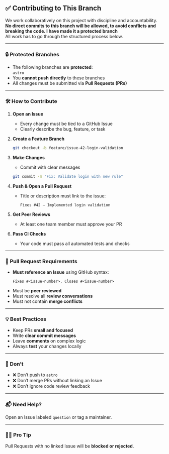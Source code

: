 ## ✅ Contributing to This Branch

We work collaboratively on this project with discipline and accountability.  
**No direct commits to this branch will be allowed, to avoid conflicts and breaking the code. I have made it a protected branch**  
All work has to go through the structured process below.

---

### 🔒 Protected Branches

- The following branches are **protected**:  
  `astro`
- You **cannot push directly** to these branches
- All changes must be submitted via **Pull Requests (PRs)**

---

### 🛠️ How to Contribute

1. **Open an Issue**
   - Every change must be tied to a GitHub Issue
   - Clearly describe the bug, feature, or task

2. **Create a Feature Branch**
   ```bash
   git checkout -b feature/issue-42-login-validation
   ```

3. **Make Changes**
   - Commit with clear messages
   ```bash
   git commit -m "Fix: Validate login with new rule"
   ```

4. **Push & Open a Pull Request**
   - Title or description must link to the issue:
     ```
     Fixes #42 – Implemented login validation
     ```

5. **Get Peer Reviews**
   - At least one team member must approve your PR

6. **Pass CI Checks**
   - Your code must pass all automated tests and checks

---

### 🚦 Pull Request Requirements

- **Must reference an Issue** using GitHub syntax:
  ```
  Fixes #<issue-number>, Closes #<issue-number>
  ```
- Must be **peer reviewed**
- Must resolve all **review conversations**
- Must not contain **merge conflicts**

---

### 💡 Best Practices

- Keep PRs **small and focused**
- Write **clear commit messages**
- Leave **comments** on complex logic
- Always **test** your changes locally

---

### 🚫 Don’t

- ❌ Don’t push to `astro`
- ❌ Don’t merge PRs without linking an Issue
- ❌ Don’t ignore code review feedback

---

### 📬 Need Help?

Open an Issue labeled `question` or tag a maintainer.

---

### 🧙‍♂️ Pro Tip

Pull Requests with no linked Issue will be **blocked or rejected**.
